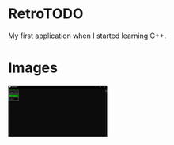 # RetroTODO
My first application when I started learning C++.

# Images
<img src="https://github.com/Kevvski/RetroTODO/blob/main/Images/1.png" width="200">
